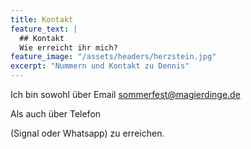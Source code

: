 ```yaml
---
title: Kontakt
feature_text: |
  ## Kontakt
  Wie erreicht ihr mich?
feature_image: "/assets/headers/herzstein.jpg"
excerpt: "Nummern und Kontakt zu Dennis"
---
```


Ich bin sowohl über Email
<a href="mailto:sommerfest@magierdinge.de">sommerfest@magierdinge.de</a>

Als auch über Telefon

<script>
const digits = ['6', '8', '7', '0', '5', '9', '1', '3']
var vor = digits[3] + digits[6] + digits[0] + digits[7];
var nach =  digits[5] + digits[1] + digits[0] + digits[0] + digits[4] + digits[1] + digits[2];
document.write("<a href=\"tel:" + vor + nach + "\">" + vor + " " + nach + "</a>");
</script>

(Signal oder Whatsapp) zu erreichen.